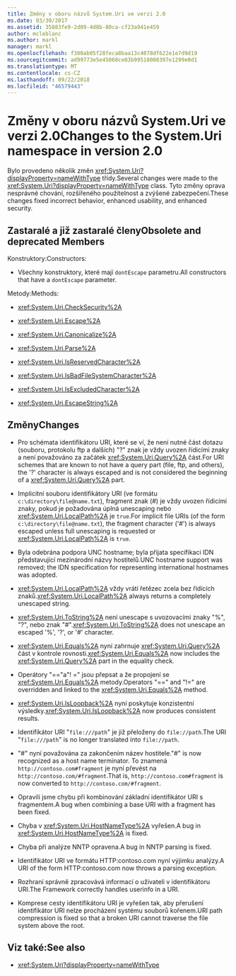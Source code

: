 ```yaml
---
title: Změny v oboru názvů System.Uri ve verzi 2.0
ms.date: 03/30/2017
ms.assetid: 35883fe9-2d09-4d8b-80ca-cf23a941e459
author: mcleblanc
ms.author: markl
manager: markl
ms.openlocfilehash: f300ab05f28feca8baa13c4078df622e1e7d9d19
ms.sourcegitcommit: ad99773e5e45068ce03b99518008397e1299e0d1
ms.translationtype: MT
ms.contentlocale: cs-CZ
ms.lasthandoff: 09/22/2018
ms.locfileid: "46579443"
---
```

# <a name="changes-to-the-systemuri-namespace-in-version-20"></a><span data-ttu-id="356c9-102">Změny v oboru názvů System.Uri ve verzi 2.0</span><span class="sxs-lookup"><span data-stu-id="356c9-102">Changes to the System.Uri namespace in version 2.0</span></span>

<span data-ttu-id="356c9-103">Bylo provedeno několik změn <xref:System.Uri?displayProperty=nameWithType> třídy.</span><span class="sxs-lookup"><span data-stu-id="356c9-103">Several changes were made to the <xref:System.Uri?displayProperty=nameWithType> class.</span></span> <span data-ttu-id="356c9-104">Tyto změny oprava nesprávné chování, rozšířeného použitelnost a zvýšené zabezpečení.</span><span class="sxs-lookup"><span data-stu-id="356c9-104">These changes fixed incorrect behavior, enhanced usability, and enhanced security.</span></span>

## <a name="obsolete-and-deprecated-members"></a><span data-ttu-id="356c9-105">Zastaralé a již zastaralé členy</span><span class="sxs-lookup"><span data-stu-id="356c9-105">Obsolete and deprecated Members</span></span>

 <span data-ttu-id="356c9-106">Konstruktory:</span><span class="sxs-lookup"><span data-stu-id="356c9-106">Constructors:</span></span>

- <span data-ttu-id="356c9-107">Všechny konstruktory, které mají `dontEscape` parametru.</span><span class="sxs-lookup"><span data-stu-id="356c9-107">All constructors that have a `dontEscape` parameter.</span></span>

 <span data-ttu-id="356c9-108">Metody:</span><span class="sxs-lookup"><span data-stu-id="356c9-108">Methods:</span></span>

- <xref:System.Uri.CheckSecurity%2A>

- <xref:System.Uri.Escape%2A>

- <xref:System.Uri.Canonicalize%2A>

- <xref:System.Uri.Parse%2A>

- <xref:System.Uri.IsReservedCharacter%2A>

- <xref:System.Uri.IsBadFileSystemCharacter%2A>

- <xref:System.Uri.IsExcludedCharacter%2A>

- <xref:System.Uri.EscapeString%2A>

## <a name="changes"></a><span data-ttu-id="356c9-109">Změny</span><span class="sxs-lookup"><span data-stu-id="356c9-109">Changes</span></span>

- <span data-ttu-id="356c9-110">Pro schémata identifikátoru URI, které se ví, že není nutné část dotazu (souboru, protokolu ftp a dalších) "?" znak je vždy uvozen řídicími znaky a není považováno za začátek <xref:System.Uri.Query%2A> část.</span><span class="sxs-lookup"><span data-stu-id="356c9-110">For URI schemes that are known to not have a query part (file, ftp, and others), the '?' character is always escaped and is not considered the beginning of a <xref:System.Uri.Query%2A> part.</span></span>

- <span data-ttu-id="356c9-111">Implicitní souboru identifikátory URI (ve formátu `c:\directory\file@name.txt`), fragment znak (#) je vždy uvozen řídicími znaky, pokud je požadována úplná unescaping nebo <xref:System.Uri.LocalPath%2A> je `true`.</span><span class="sxs-lookup"><span data-stu-id="356c9-111">For implicit file URIs (of the form `c:\directory\file@name.txt`), the fragment character ('#') is always escaped unless full unescaping is requested or <xref:System.Uri.LocalPath%2A> is `true`.</span></span>

- <span data-ttu-id="356c9-112">Byla odebrána podpora UNC hostname; byla přijata specifikaci IDN představující mezinárodní názvy hostitelů.</span><span class="sxs-lookup"><span data-stu-id="356c9-112">UNC hostname support was removed; the IDN specification for representing international hostnames was adopted.</span></span>

- <span data-ttu-id="356c9-113"><xref:System.Uri.LocalPath%2A> vždy vrátí řetězec zcela bez řídících znaků.</span><span class="sxs-lookup"><span data-stu-id="356c9-113"><xref:System.Uri.LocalPath%2A> always returns a completely unescaped string.</span></span>

- <span data-ttu-id="356c9-114"><xref:System.Uri.ToString%2A> není unescape s uvozovacími znaky "%", "?", nebo znak "#".</span><span class="sxs-lookup"><span data-stu-id="356c9-114"><xref:System.Uri.ToString%2A> does not unescape an escaped '%', '?', or '#' character.</span></span>

- <span data-ttu-id="356c9-115"><xref:System.Uri.Equals%2A> nyní zahrnuje <xref:System.Uri.Query%2A> část v kontrole rovnosti.</span><span class="sxs-lookup"><span data-stu-id="356c9-115"><xref:System.Uri.Equals%2A> now includes the <xref:System.Uri.Query%2A> part in the equality check.</span></span>

- <span data-ttu-id="356c9-116">Operátory "=="a"! =" jsou přepsat a že propojení se <xref:System.Uri.Equals%2A> metody.</span><span class="sxs-lookup"><span data-stu-id="356c9-116">Operators "==" and "!=" are overridden and linked to the <xref:System.Uri.Equals%2A> method.</span></span>

- <span data-ttu-id="356c9-117"><xref:System.Uri.IsLoopback%2A> nyní poskytuje konzistentní výsledky.</span><span class="sxs-lookup"><span data-stu-id="356c9-117"><xref:System.Uri.IsLoopback%2A> now produces consistent results.</span></span>

- <span data-ttu-id="356c9-118">Identifikátor URI "`file:///path`" je již přeloženy do `file://path`.</span><span class="sxs-lookup"><span data-stu-id="356c9-118">The URI "`file:///path`" is no longer translated into `file://path`.</span></span>

- <span data-ttu-id="356c9-119">"#" nyní považována za zakončením název hostitele.</span><span class="sxs-lookup"><span data-stu-id="356c9-119">"#" is now recognized as a host name terminator.</span></span> <span data-ttu-id="356c9-120">To znamená `http://contoso.com#fragment` je nyní převést na `http://contoso.com/#fragment`.</span><span class="sxs-lookup"><span data-stu-id="356c9-120">That is, `http://contoso.com#fragment` is now converted to `http://contoso.com/#fragment`.</span></span>

- <span data-ttu-id="356c9-121">Opravili jsme chybu při kombinování základní identifikátor URI s fragmentem.</span><span class="sxs-lookup"><span data-stu-id="356c9-121">A bug when combining a base URI with a fragment has been fixed.</span></span>

- <span data-ttu-id="356c9-122">Chyba v <xref:System.Uri.HostNameType%2A> vyřešen.</span><span class="sxs-lookup"><span data-stu-id="356c9-122">A bug in <xref:System.Uri.HostNameType%2A> is fixed.</span></span>

- <span data-ttu-id="356c9-123">Chyba při analýze NNTP opravena.</span><span class="sxs-lookup"><span data-stu-id="356c9-123">A bug in NNTP parsing is fixed.</span></span>

- <span data-ttu-id="356c9-124">Identifikátor URI ve formátu HTTP:contoso.com nyní výjimku analýzy.</span><span class="sxs-lookup"><span data-stu-id="356c9-124">A URI of the form HTTP:contoso.com now throws a parsing exception.</span></span>

- <span data-ttu-id="356c9-125">Rozhraní správně zpracovává informací o uživateli v identifikátoru URI.</span><span class="sxs-lookup"><span data-stu-id="356c9-125">The Framework correctly handles userinfo in a URI.</span></span>

- <span data-ttu-id="356c9-126">Komprese cesty identifikátoru URI je vyřešen tak, aby přerušení identifikátor URI nelze procházení systému souborů kořenem.</span><span class="sxs-lookup"><span data-stu-id="356c9-126">URI path compression is fixed so that a broken URI cannot traverse the file system above the root.</span></span>

## <a name="see-also"></a><span data-ttu-id="356c9-127">Viz také:</span><span class="sxs-lookup"><span data-stu-id="356c9-127">See also</span></span>

- <xref:System.Uri?displayProperty=nameWithType>
